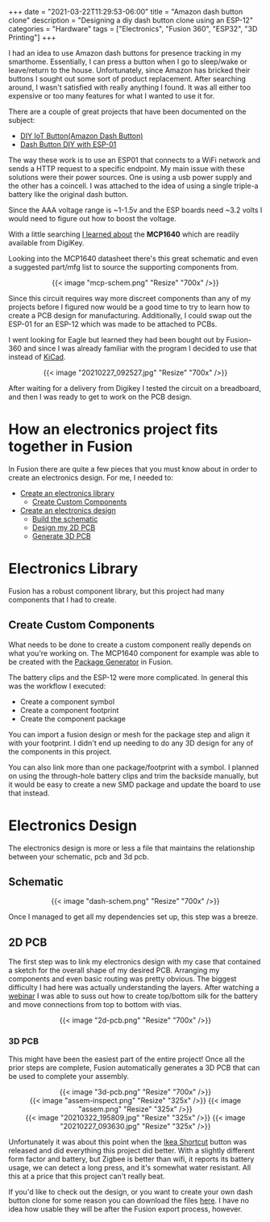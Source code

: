 +++
date = "2021-03-22T11:29:53-06:00"
title = "Amazon dash button clone"
description = "Designing a diy dash button clone using an ESP-12"
categories = "Hardware"
tags = ["Electronics", "Fusion 360", "ESP32", "3D Printing"]
+++

I had an idea to use Amazon dash buttons for presence tracking in my smarthome. Essentially, I can press a button when I go to sleep/wake or leave/return to the house. Unfortunately, since Amazon has bricked their buttons I sought out some sort of product replacement. After searching around, I wasn't satisfied with really anything I found. It was all either too expensive or too many features for what I wanted to use it for.

There are a couple of great projects that have been documented on the subject:
- [DIY IoT Button(Amazon Dash Button)
](https://www.instructables.com/DIY-IoT-ButtonAmazon-Dash-Button/)
- [Dash Button DIY with ESP-01
](https://www.thingiverse.com/thing:3678995)

The way these work is to use an ESP01 that connects to a WiFi network and sends a HTTP request to a specific endpoint. My main issue with these solutions were their power sources. One is using a usb power supply and the other has a coincell. I was attached to the idea of using a single triple-a battery like the original dash button.

Since the AAA voltage range is ~1-1.5v and the ESP boards need ~3.2 volts I would need to figure out how to boost the voltage.

With a little searching [I learned about](https://www.electroschematics.com/1-2v1-5v-single-cell-3-3v-boost-converter/) the **MCP1640** which are readily available from DigiKey. 

Looking into the MCP1640 datasheet there's this great schematic and even a suggested part/mfg list to source the supporting components from.

<center>
  {{< image "mcp-schem.png" "Resize" "700x" />}}
</center>

Since this circuit requires way more discreet components than any of my projects before I figured now would be a good time to try to learn how to create a PCB design for manufacturing. Additionally, I could swap out the ESP-01 for an ESP-12 which was made to be attached to PCBs. 

I went looking for Eagle but learned they had been bought out by Fusion-360 and since I was already familiar with the program I decided to use that instead of [KiCad](https://kicad.org/).

<center>
    {{< image "20210227_092527.jpg" "Resize" "700x" />}}
</center>

After waiting for a delivery from Digikey I tested the circuit on a breadboard, and then I was ready to get to work on the PCB design.

# How an electronics project fits together in Fusion

In Fusion there are quite a few pieces that you must know about in order to create an electronics design. For me, I needed to:

- [Create an electronics library](#electronics-library)
    - [Create Custom Components](#create-custom-components)
- [Create an electronics design](#electronics-design)
    - [Build the schematic](#schematic)
    - [Design my 2D PCB](#2d-pcb)
    - [Generate 3D PCB](#3d-pcb)

# Electronics Library

Fusion has a robust component library, but this project had many components that I had to create. 

## Create Custom Components

What needs to be done to create a custom component really depends on what you're working on. The MCP1640 component for example was able to be created with the [Package Generator](https://www.youtube.com/watch?v=uygVegKuBdw) in Fusion.

The battery clips and the ESP-12 were more complicated. In general this was the workflow I executed:

- Create a component symbol
- Create a component footprint
- Create the component package

You can import a fusion design or mesh for the package step and align it with your footprint. I didn't end up needing to do any 3D design for any of the components in this project.

You can also link more than one package/footprint with a symbol. I planned on using the through-hole battery clips and trim the backside manually, but it would be easy to create a new SMD package and update the board to use that instead.

# Electronics Design

The electronics design is more or less a file that maintains the relationship between your schematic, pcb and 3d pcb.

## Schematic

<center>
  {{< image "dash-schem.png" "Resize" "700x" />}}
</center>

Once I managed to get all my dependencies set up, this step was a breeze.

## 2D PCB

The first step was to link my electronics design with my case that contained a sketch for the overall shape of my desired PCB. Arranging my components and even basic routing was pretty obvious. The biggest difficulty I had here was actually understanding the layers. After watching a [webinar](https://www.youtube.com/watch?v=Vv3jlLv5q_I) I was able to suss out how to create top/bottom silk for the battery and move connections from top to bottom with vias.

<center>
  {{< image "2d-pcb.png" "Resize" "700x" />}}
</center>

### 3D PCB

This might have been the easiest part of the entire project! Once all the prior steps are complete, Fusion automatically generates a 3D PCB that can be used to complete your assembly.

<center>
  {{< image "3d-pcb.png" "Resize" "700x" />}}
</center>

<center>
  {{< image "assem-inspect.png" "Resize" "325x" />}}
  {{< image "assem.png" "Resize" "325x" />}}
</center>

<center>
  {{< image "20210322_195809.jpg" "Resize" "325x" />}}
  {{< image "20210227_093630.jpg" "Resize" "325x" />}}
</center>

Unfortunately it was about this point when the [Ikea Shortcut](https://www.ikea.com/ca/en/p/tradfri-shortcut-button-white-20356382/) button was released and did everything this project did better. With a slightly different form factor and battery, but Zigbee is better than wifi, it reports its battery usage, we can detect a long press, and it's somewhat water resistant. All this at a price that this project can't really beat. 

If you'd like to check out the design, or you want to create your own dash button clone for some reason you can download the files [here](diy-dash-button.zip). I have no idea how usable they will be after the Fusion export process, however.